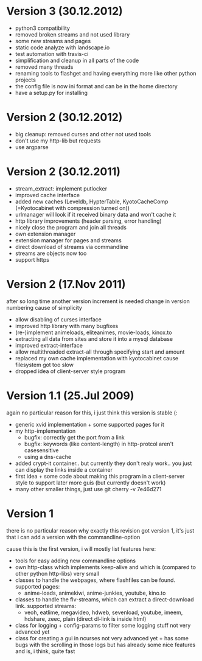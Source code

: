 Version 3 (30.12.2012)
===========================
- python3 compatibility
- removed broken streams and not used library
- some new streams and pages
- static code analyze with landscape.io
- test automation with travis-ci
- simplification and cleanup in all parts of the code
- removed many threads
- renaming tools to flashget and having everything more like other python projects
- the config file is now ini format and can be in the home directory
- have a setup.py for installing

Version 2 (30.12.2012)
===========================
- big cleanup: removed curses and other not used tools
- don't use my http-lib but requests
- use argparse

Version 2 (30.12.2011)
===========================
- stream_extract: implement putlocker
- improved cache interface
- added new caches (Leveldb, HypterTable, KyotoCacheComp (=Kyotocabinet with compression turned on))
- urlmanager will look if it received binary data and won't cache it
- http library improvements (header parsing, error handling)
- nicely close the program and join all threads
- own extension manager
- extension manager for pages and streams
- direct download of streams via commandline
- streams are objects now too
- support https


Version 2 (17.Nov 2011)
===========================
after so long time another version increment is needed
change in version numbering cause of simplicity

- allow disabling of curses interface
- improved http library with many bugfixes
- (re-)implement animeloads, eliteanimes, movie-loads, kinox.to
- extracting all data from sites and store it into a mysql database
- improved extract-interface
- allow multithreaded extract-all through specifying start and amount
- replaced my own cache implementation with kyotocabinet cause filesystem got too slow
- dropped idea of client-server style program

Version 1.1 (25.Jul 2009)
===========================
again no particular reason for this, i just think this version is stable (:

- generic xvid implementation + some supported pages for it
- my http-implementation
  - bugfix: correctly get the port from a link
  - bugfix: keywords (like content-length) in http-protcol aren't casesensitive
  - using a dns-cache
- added crypt-it container.. but currently they don't realy work.. you just can
  display the links inside a container
- first idea + some code about making this program in a client-server style
  to support later more guis (but currently doesn't work)
- many other smaller things, just use git cherry -v 7e46d271


Version 1
==============
there is no particular reason why exactly this revision got version 1, it's
just that i can add a version with the commandline-option

cause this is the first version, i will mostly list features here:
 - tools for easy adding new commandline options
 - own http-class which implements keep-alive and which is (compared to other python http-libs) very small
 - classes to handle the webpages, where flashfiles can be found. supported pages:
    + anime-loads, animekiwi, anime-junkies, youtube, kino.to
 - classes to handle the flv-streams, which can extract a direct-download link. supported streams:
    + veoh, eatlime, megavideo, hdweb, sevenload, youtube, imeem, hdshare, zeec, plain (direct dl-link is inside html)
 - class for logging + config-params to filter some logging stuff
    not very advanced yet
 - class for creating a gui in ncurses
    not very advanced yet + has some bugs with the scrolling in those logs
    but has already some nice features and is, i think, quite fast

